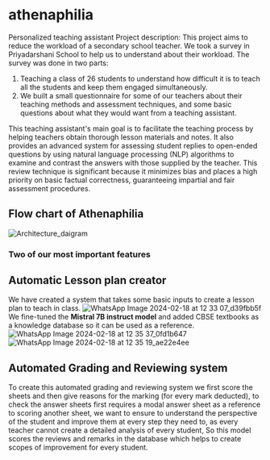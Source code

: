 # athenaphilia
Personalized teaching assistant
Project description: This project aims to reduce the workload of a secondary school teacher. We took a survey in Priyadarshani School to help us to understand about their workload.
The survey was done in two parts:
1. Teaching a class of 26 students to understand how difficult it is to teach all the students and keep them engaged simultaneously.
2. We built a small questionnaire for some of our teachers about their teaching methods and assessment techniques, and some basic questions about what they would want from a teaching assistant.

This teaching assistant's main goal is to facilitate the teaching process by helping teachers obtain thorough lesson materials and notes. It also provides an advanced system for assessing student replies to open-ended questions by using natural language processing (NLP) algorithms to examine and contrast the answers with those supplied by the teacher. This review technique is significant because it minimizes bias and places a high priority on basic factual correctness, guaranteeing impartial and fair assessment procedures. 

## Flow chart of Athenaphilia
![Architecture_daigram](https://github.com/prakash279/Athenaphilia/assets/89769921/60917b4f-ea8d-441a-b869-580140d2a28e)

### Two of our most important features
## Automatic Lesson plan creator
We have created a system that takes some basic inputs to create a lesson plan to teach in class.
![WhatsApp Image 2024-02-18 at 12 33 07_d39fbb5f](https://github.com/prakash279/Athenaphilia/assets/89769921/b5f1881b-8ad7-428e-a328-7c3bdfd86daf)
We fine-tuned the **Mistral 7B instruct model** and added CBSE textbooks as a knowledge database so it can be used as a reference.
![WhatsApp Image 2024-02-18 at 12 35 37_0fd1b647](https://github.com/prakash279/Athenaphilia/assets/89769921/ccc51525-1cb6-4b37-a054-38374e65c080)
![WhatsApp Image 2024-02-18 at 12 35 19_ae22e4ee](https://github.com/prakash279/Athenaphilia/assets/89769921/c5b2e1a7-68d3-44f3-a8c5-365478446ac4)

## Automated Grading and Reviewing system
To create this automated grading and reviewing system we first score the sheets and then give reasons for the marking (for every mark deducted), to check the answer sheets first requires a modal answer sheet as a reference to scoring another sheet, we want to ensure to understand the perspective of the student and improve them at every step they need to, as every teacher cannot create a detailed analysis of every student, So this model scores the reviews and remarks in the database which helps to create scopes of improvement for every student.
